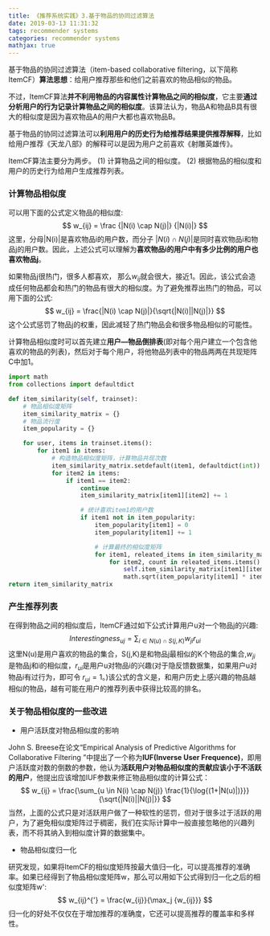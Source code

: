 ```yaml
---
title: 《推荐系统实践》3.基于物品的协同过滤算法
date: 2019-03-13 11:31:32
tags: recommender systems
categories: recommender systems
mathjax: true
---
```


基于物品的协同过滤算法（item-based collaborative filtering，以下简称ItemCF）**算法思想**：给用户推荐那些和他们之前喜欢的物品相似的物品。

不过，ItemCF算法**并不利用物品的内容属性计算物品之间的相似度**，它主要**通过分析用户的行为记录计算物品之间的相似度**。该算法认为，物品A和物品B具有很大的相似度是因为喜欢物品A的用户大都也喜欢物品B。

基于物品的协同过滤算法可以**利用用户的历史行为给推荐结果提供推荐解释**，比如给用户推荐《天龙八部》的解释可以是因为用户之前喜欢《射雕英雄传》。 

ItemCF算法主要分为两步。
(1) 计算物品之间的相似度。
(2) 根据物品的相似度和用户的历史行为给用户生成推荐列表。

<!--more-->

### 计算物品相似度

可以用下面的公式定义物品的相似度:
$$
w_{ij} = \frac {|N(i) \cap N(j)|} {|N(i)|}
$$
这里，分母|N(i)|是喜欢物品i的用户数，而分子 $|N(i) \cap N(j)|​$ 是同时喜欢物品i和物品j的用户数。因此，上述公式可以理解为**喜欢物品i的用户中有多少比例的用户也喜欢物品j**。

如果物品j很热门，很多人都喜欢， 那么$w_{ij}​$就会很大，接近1。因此，该公式会造成任何物品都会和热门的物品有很大的相似度。为了避免推荐出热门的物品，可以用下面的公式:
$$
w_{ij} = \frac{|N(i) \cap N(j)|}{\sqrt{|N(i)||N(j)|}}
$$
这个公式惩罚了物品j的权重，因此减轻了热门物品会和很多物品相似的可能性。

计算物品相似度时可以首先建立**用户—物品倒排表**(即对每个用户建立一个包含他喜欢的物品的列表)，然后对于每个用户，将他物品列表中的物品两两在共现矩阵C中加1。

```python
import math
from collections import defaultdict

def item_similarity(self, trainset):
    # 物品相似度矩阵
    item_similarity_matrix = {}
    # 物品流行度
    item_popularity = {}

    for user, items in trainset.items():
        for item1 in items:
            # 构造物品相似度矩阵，计算物品共现次数
            item_similarity_matrix.setdefault(item1, defaultdict(int))
            for item2 in items:
                if item1 == item2:
                    continue
                    item_similarity_matrix[item1][item2] += 1

                    # 统计喜欢item1的用户数
                    if item1 not in item_popularity:
                        item_popularity[item1] = 0
                        item_popularity[item1] += 1

                        # 计算最终的相似度矩阵
                        for item1, releated_items in item_similarity_matrix.items():
                            for item2, count in releated_items.items():
                                self.item_similarity_matrix[item1][item2] = count / \
                                math.sqrt(item_popularity[item1] * item_popularity[item2])
return item_similarity_matrix
```

### 产生推荐列表

在得到物品之间的相似度后，ItemCF通过如下公式计算用户u对一个物品j的兴趣:
$$
Interestingness_{uj} = \sum_{i \in N(u) \cap S(j,K)} w_{ji}r_{ui}
$$
这里N(u)是用户喜欢的物品的集合，S(j,K)是和物品j最相似的K个物品的集合,$w_{ji}​$是物品j和i的相似度，$r_{ui}​$是用户u对物品i的兴趣(对于隐反馈数据集，如果用户u对物品i有过行为，即可令 $r_{ui}=1​$。)该公式的含义是，和用户历史上感兴趣的物品越相似的物品，越有可能在用户的推荐列表中获得比较高的排名。

### 关于物品相似度的一些改进

* 用户活跃度对物品相似度的影响

John S. Breese在论文“Empirical Analysis of Predictive Algorithms for Collaborative Filtering ”中提出了一个称为**IUF(Inverse User Frequence)**，即用户活跃度对数的倒数的参数，他认为**活跃用户对物品相似度的贡献应该小于不活跃的用户**，他提出应该增加IUF参数来修正物品相似度的计算公式：
$$
w_{ij} = \frac{\sum_{u \in N(i) \cap N(j)} \frac{1}{\log{(1+|N(u)|)}}}{\sqrt{|N(i)||N(j)|}}
$$
当然，上面的公式只是对活跃用户做了一种软性的惩罚，但对于很多过于活跃的用户，为了避免相似度矩阵过于稠密，我们在实际计算中一般直接忽略他的兴趣列表，而不将其纳入到相似度计算的数据集中。

* 物品相似度归一化

研究发现，如果将ItemCF的相似度矩阵按最大值归一化，可以提高推荐的准确率。如果已经得到了物品相似度矩阵w，那么可以用如下公式得到归一化之后的相似度矩阵w':
$$
w_{ij}^{'} = \frac{w_{ij}}{\max_j {w_{ij}}}
$$
归一化的好处不仅仅在于增加推荐的准确度，它还可以提高推荐的覆盖率和多样性。